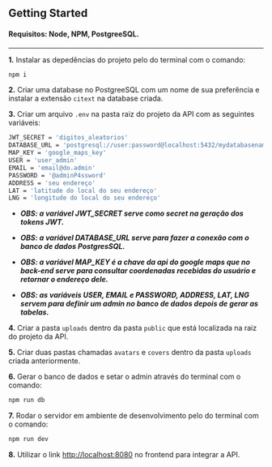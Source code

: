 ## Getting Started

#### Requisitos: Node, NPM, PostgreeSQL.

---

**1.** Instalar as depedências do projeto pelo do terminal com o comando:

```bash
npm i
```

**2.** Criar uma database no PostgreeSQL com um nome de sua preferência e instalar a extensão `citext` na database criada.

**3.** Criar um arquivo `.env` na pasta raiz do projeto da API com as seguintes variáveis:

```bash
JWT_SECRET = 'digitos_aleatorios'
DATABASE_URL = 'postgresql://user:password@localhost:5432/mydatabasename'
MAP_KEY = 'google_maps_key'
USER = 'user_admin'
EMAIL = 'email@do.admin'
PASSWORD = '@adminP4ssword'
ADDRESS = 'seu endereço'
LAT = 'latitude do local do seu endereço'
LNG = 'longitude do local do seu endereço'
```

- **_OBS: a variável JWT_SECRET serve como secret na geração dos tokens JWT._**

- **_OBS: a variável DATABASE_URL serve para fazer a conexão com o banco de dados PostgresSQL._**

- **_OBS: a variável MAP_KEY é a chave da api do google maps que no back-end serve para consultar coordenadas recebidas do usuário e retornar o endereço dele._**

- **_OBS: as variáveis USER, EMAIL e PASSWORD, ADDRESS, LAT, LNG servem para definir um admin no banco de dados depois de gerar as tabelas._**


**4.** Criar a pasta `uploads` dentro da pasta `public` que está localizada na raiz do projeto da API.

**5.** Criar duas pastas chamadas `avatars` e `covers` dentro da pasta `uploads` criada anteriormente.

**6.** Gerar o banco de dados e setar o admin através do terminal com o comando:

```bash
npm run db
```

**7.** Rodar o servidor em ambiente de desenvolvimento pelo do terminal com o comando:

```bash
npm run dev
```

**8.** Utilizar o link [http://localhost:8080](http://localhost:8080) no frontend para integrar a API.
